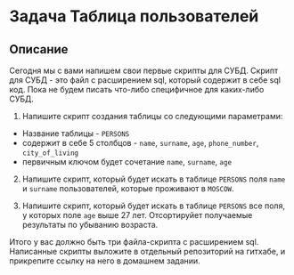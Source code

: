 # Задача Таблица пользователей

## Описание
Сегодня мы с вами напишем свои первые скрипты для СУБД. Скрипт для СУБД - это файл с расширением sql, который содержит в себе sql код. Пока не будем писать что-либо специфичное для каких-либо СУБД.

1. Напишите скрипт создания таблицы со следующими параметрами:
 - Название таблицы - `PERSONS`
 - содержит в себе 5 столбцов - `name`, `surname`, `age`, `phone_number`, `city_of_living`
 - первичным ключом будет сочетание `name`, `surname`, `age`
 
2. Напишите скрипт, который будет искать в таблице `PERSONS` поля `name` и `surname` пользователей, которые проживают в `MOSCOW`.

3. Напишите скрипт, который будет искать в таблице `PERSONS` все поля, у которых поле `age` выше 27 лет. Отсортируйет получаемые результаты по убыванию возраста.

Итого у вас должно быть три файла-скрипта с расширением sql. Написанные скрипты выложите в отдельный репозиторий на гитхабе, и прикрепите ссылку на него в домашнем задании.